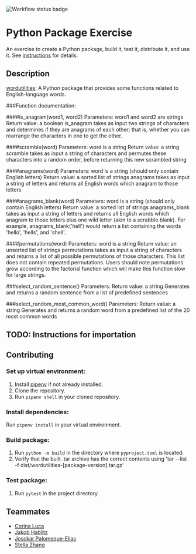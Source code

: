 ![Workflow status badge](https://github.com/software-students-spring2024/3-python-package-exercise-snailman/actions/workflows/build.yml/badge.svg)
# Python Package Exercise

An exercise to create a Python package, build it, test it, distribute it, and use it. See [instructions](./instructions.md) for details.

## Description

[wordutilities](https://test.pypi.org/project/wordutilities/): A Python package that provides some functions related to English-language words.

###Function documentation:

####is_anagram(word1, word2)
Parameters: word1 and word2 are strings
Return value: a boolean
is_anagram takes as input two strings of characters and determines if they are anagrams of each other; that is, whether you can rearrange the characters in one to get the other.

####scramble(word)
Parameters: word is a string
Return value: a string
scramble takes as input a string of characters and permutes these characters into a random order, before returning this new scrambled string

####anagrams(word)
Parameters: word is a string (should only contain English letters)
Return value: a sorted list of strings
anagrams takes as input a string of letters and returns all English words which anagram to those letters

####anagrams_blank(word)
Parameters: word is a string (should only contain English letters)
Return value: a sorted list of strings
anagrams_blank takes as input a string of letters and returns all English words which anagram to those letters plus one wild letter (akin to a scrabble blank).  For example, anagrams_blank('hell') would return a list containing the words 'hello', 'hells', and 'shell'.

####permutations(word)
Parameters: word is a string
Return value: an unsorted list of strings
permutations takes as input a string of characters and returns a list of all possible permutations of those characters.   This list does not contain repeated permutations.  Users should note permutations grow according to the factorial function which will make this function slow for large strings.

###select_random_sentence()
Parameters:
Return value: a string
Generates and returns a random sentence from a list of predefined sentences

###select_random_most_common_word()
Parameters:
Return value: a string
Generates and returns a random word from a predefined list of the 20 most common words

## TODO: Instructions for importation

## Contributing

### Set up virtual environment:

1. Install [pipenv](https://github.com/nyu-software-engineering/python-package-example?tab=readme-ov-file) if not already installed.
2. Clone the repository.
3. Run `pipenv shell` in your cloned repository.

### Install dependencies:

Run `pipenv install` in your virtual environment.

### Build package:

1. Run `python -m build` in the directory where `pyproject.toml` is located.
2. Verify that the built .tar archive has the correct contents using 'tar --list -f dist/wordutilities-[package-version].tar.gz'

### Test package:

1. Run `pytest` in the project directory.

## Teammates

* [Corina Luca](https://github.com/CorinaLucaFocsan)
* [Jakob Hablitz](https://github.com/jsh9965)
* [Josckar Palomeque-Elias](https://github.com/josckar)
* [Stella Zhang](https://github.com/qq3173732005)

